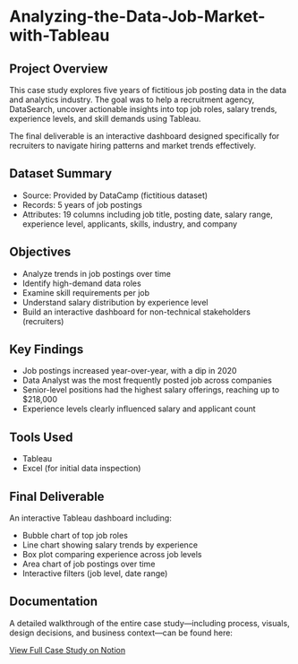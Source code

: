 # Analyzing-the-Data-Job-Market-with-Tableau

## Project Overview

This case study explores five years of fictitious job posting data in the data and analytics industry. The goal was to help a recruitment agency, DataSearch, uncover actionable insights into top job roles, salary trends, experience levels, and skill demands using Tableau.

The final deliverable is an interactive dashboard designed specifically for recruiters to navigate hiring patterns and market trends effectively.



## Dataset Summary

- Source: Provided by DataCamp (fictitious dataset)
- Records: 5 years of job postings
- Attributes: 19 columns including job title, posting date, salary range, experience level, applicants, skills, industry, and company


## Objectives

- Analyze trends in job postings over time
- Identify high-demand data roles
- Examine skill requirements per job
- Understand salary distribution by experience level
- Build an interactive dashboard for non-technical stakeholders (recruiters)


## Key Findings

- Job postings increased year-over-year, with a dip in 2020
- Data Analyst was the most frequently posted job across companies
- Senior-level positions had the highest salary offerings, reaching up to $218,000
- Experience levels clearly influenced salary and applicant count


## Tools Used

- Tableau
- Excel (for initial data inspection)


## Final Deliverable

An interactive Tableau dashboard including:
- Bubble chart of top job roles
- Line chart showing salary trends by experience
- Box plot comparing experience across job levels
- Area chart of job postings over time
- Interactive filters (job level, date range)


## Documentation

A detailed walkthrough of the entire case study—including process, visuals, design decisions, and business context—can be found here:

[View Full Case Study on Notion](https://www.notion.so/Case-Study-Data-Job-Market-Analysis-in-Tableau-1f972dc20d69803e87e3e0c230bfd4af?pvs=4)
